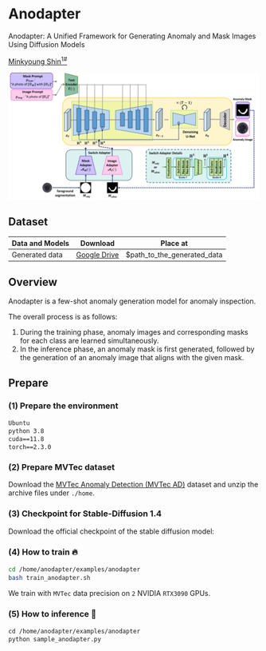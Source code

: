 # Anodapter
Anodapter: A Unified Framework for Generating Anomaly and Mask Images Using Diffusion Models
<!-- <br> -->
[Minkyoung Shin<sup>1#</sup>](https://github.com/conel77)

<img src="anodapter_overview.png" width="800">

## Dataset
| Data and Models                          | Download                                                                                             | Place at                  |
|------------------------------------------|------------------------------------------------------------------------------------------------------|---------------------------|
| Generated data                           | [Google Drive](https://drive.google.com/drive/folders/19uaBAdhukr1RKxI7qZyGo5cx0mBXEz4_?usp=sharing)   | $path_to_the_generated_data                          |


## Overview
Anodapter is a few-shot anomaly generation model for anomaly inspection.

The overall process is as follows:

1. During the training phase, anomaly images and corresponding masks for each class are learned simultaneously.
2. In the inference phase, an anomaly mask is first generated, followed by the generation of an anomaly image that aligns with the given mask.

## Prepare


### (1) Prepare the environment
```
Ubuntu
python 3.8
cuda==11.8
torch==2.3.0
```
### (2) Prepare MVTec dataset

Download the [MVTec Anomaly Detection (MVTec AD)](https://www.mvtec.com/company/research/datasets/mvtec-ad/) dataset and unzip the archive files under ```./home```.

### (3) Checkpoint for Stable-Diffusion 1.4

Download the official checkpoint of the stable diffusion model:

### (4) How to train 🔥

```bash
cd /home/anodapter/examples/anodapter
bash train_anodapter.sh
```
We train with `MVTec` data precision on `2` NVIDIA `RTX3090` GPUs.

### (5) How to inference 🎈

```
cd /home/anodapter/examples/anodapter
python sample_anodapter.py
```

